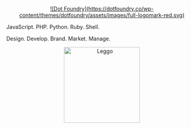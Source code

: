 <p align="center"><a href="https://dotfoundry.co" target="_blank">![Dot Foundry](https://dotfoundry.co/wp-content/themes/dotfoundry/assets/images/full-logomark-red.svg)</a></p>

JavaScript. PHP. Python. Ruby. Shell. 

Design. Develop. Brand. Market. Manage.

<p align="center"><img style="width: 200px;" alt="Leggo" src="https://dotfoundry.co/wp-content/uploads/2023/11/turtle_rocket.gif"></p>

<!-- ## README, from Benji

I mean, only if you want to.

I'm not forcing it.

It's not really my place to use the imperative here.

Who demands that someone read, in this day and age?

I'm not your English teacher... anymore.
-->

<!--
**benjithaimmortal/benjithaimmortal** is a ✨ _special_ ✨ repository because its `README.md` (this file) appears on your GitHub profile.

Here are some ideas to get you started:

- 🔭 I’m currently working on ...
- 🌱 I’m currently learning ...
- 👯 I’m looking to collaborate on ...
- 🤔 I’m looking for help with ...
- 💬 Ask me about ...
- 📫 How to reach me: ...
- 😄 Pronouns: ...
- ⚡ Fun fact: ...
-->
